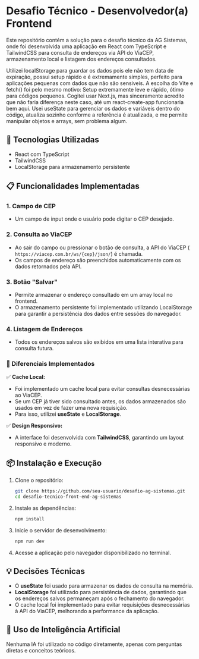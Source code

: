 # Desafio Técnico - Desenvolvedor(a) Frontend

Este repositório contém a solução para o desafio técnico da AG Sistemas, onde foi desenvolvida uma aplicação em React com TypeScript e TailwindCSS para consulta de endereços via API do ViaCEP, armazenamento local e listagem dos endereços consultados.

Utilizei localStorage para guardar os dados pois ele não tem data de expiração, possui setup rápido e é extremamente simples, perfeito para aplicações pequenas com dados que não são sensiveis.
A escolha do Vite e fetch() foi pelo mesmo motivo: Setup extremamente leve e rápido, ótimo para códigos pequenos. Cogitei usar Next.js, mas sinceramente acredito que não faria diferença neste caso, até um react-create-app funcionaria bem aqui.
Usei useState para gerenciar os dados e variáveis dentro do código, atualiza sozinho conforme a referência é atualizada, e me permite manipular objetos e arrays, sem problema algum. 

## 🚀 Tecnologias Utilizadas

- React com TypeScript
- TailwindCSS
- LocalStorage para armazenamento persistente

## 📋 Funcionalidades Implementadas

### 1. Campo de CEP
- Um campo de input onde o usuário pode digitar o CEP desejado.

### 2. Consulta ao ViaCEP
- Ao sair do campo ou pressionar o botão de consulta, a API do ViaCEP (
  `https://viacep.com.br/ws/{cep}/json/`) é chamada.
- Os campos de endereço são preenchidos automaticamente com os dados retornados pela API.

### 3. Botão "Salvar"
- Permite armazenar o endereço consultado em um array local no frontend.
- O armazenamento persistente foi implementado utilizando LocalStorage para garantir a persistência dos dados entre sessões do navegador.

### 4. Listagem de Endereços
- Todos os endereços salvos são exibidos em uma lista interativa para consulta futura.

### 📌 Diferenciais Implementados

✅ **Cache Local:**
- Foi implementado um cache local para evitar consultas desnecessárias ao ViaCEP.
- Se um CEP já tiver sido consultado antes, os dados armazenados são usados em vez de fazer uma nova requisição.
- Para isso, utilizei **useState** e **LocalStorage**.

✅ **Design Responsivo:**
- A interface foi desenvolvida com **TailwindCSS**, garantindo um layout responsivo e moderno.

## 📦 Instalação e Execução

1. Clone o repositório:
   ```sh
   git clone https://github.com/seu-usuario/desafio-ag-sistemas.git
   cd desafio-tecnico-front-end-ag-sistemas
   ```

2. Instale as dependências:
   ```sh
   npm install
   ```

3. Inicie o servidor de desenvolvimento:
   ```sh
   npm run dev
   ```

4. Acesse a aplicação pelo navegador disponibilizado no terminal.

## 💡 Decisões Técnicas

- O **useState** foi usado para armazenar os dados de consulta na memória.
- **LocalStorage** foi utilizado para persistência de dados, garantindo que os endereços salvos permaneçam após o fechamento do navegador.
- O cache local foi implementado para evitar requisições desnecessárias à API do ViaCEP, melhorando a performance da aplicação.

## 🤖 Uso de Inteligência Artificial

Nenhuma IA foi utilizado no código diretamente, apenas com perguntas diretas e conceitos teóricos.
